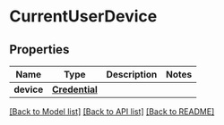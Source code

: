 # CurrentUserDevice

## Properties
Name | Type | Description | Notes
------------ | ------------- | ------------- | -------------
**device** | [**Credential**](Credential.md) |  | 

[[Back to Model list]](../README.md#documentation-for-models) [[Back to API list]](../README.md#documentation-for-api-endpoints) [[Back to README]](../README.md)


